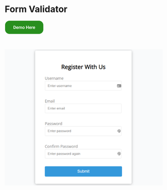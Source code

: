 # Form Validator

[![Demo Here](../images/Demo.png)](https://coderushnepal.github.io/RiyaMaharjan/JavaScript/Assignment-4/)

<br>

![Form Validator](../images/form-validator.png)